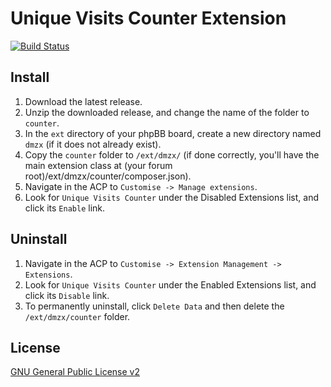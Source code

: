 # Unique Visits Counter Extension

[![Build Status](https://travis-ci.org/dmzx/Unique-Visits-Counter.svg?branch=master)](https://travis-ci.org/dmzx/Unique-Visits-Counter)

## Install

1. Download the latest release.
2. Unzip the downloaded release, and change the name of the folder to `counter`.
3. In the `ext` directory of your phpBB board, create a new directory named `dmzx` (if it does not already exist).
4. Copy the `counter` folder to `/ext/dmzx/` (if done correctly, you'll have the main extension class at (your forum root)/ext/dmzx/counter/composer.json).
5. Navigate in the ACP to `Customise -> Manage extensions`.
6. Look for `Unique Visits Counter` under the Disabled Extensions list, and click its `Enable` link.

## Uninstall

1. Navigate in the ACP to `Customise -> Extension Management -> Extensions`.
2. Look for `Unique Visits Counter` under the Enabled Extensions list, and click its `Disable` link.
3. To permanently uninstall, click `Delete Data` and then delete the `/ext/dmzx/counter` folder.

## License
[GNU General Public License v2](http://opensource.org/licenses/GPL-2.0)

